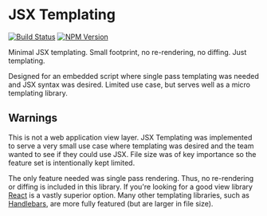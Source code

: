 JSX Templating
==============
[![Build Status](https://travis-ci.org/wwalser/jsx-templating.svg?branch=master)](https://travis-ci.org/wwalser/jsx-templating) [![NPM Version](http://img.shields.io/npm/v/jsx-templating.svg)](https://www.npmjs.com/package/jsx-templating)

Minimal JSX templating. Small footprint, no re-rendering, no diffing. Just templating.

Designed for an embedded script where single pass templating was needed and JSX syntax was desired. Limited use case, but serves well as a micro templating library.

## Warnings
This is not a web application view layer. JSX Templating was implemented to serve a very small use case where templating was desired and the team wanted to see if they could use JSX. File size was of key importance so the feature set is intentionally kept limited.

The only feature needed was single pass rendering. Thus, no re-rendering or diffing is included in this library. If you're looking for a good view library [React](http://facebook.github.io/react/) is a vastly superior option. Many other templating libraries, such as [Handlebars](http://handlebarsjs.com/), are more fully featured (but are larger in file size).
